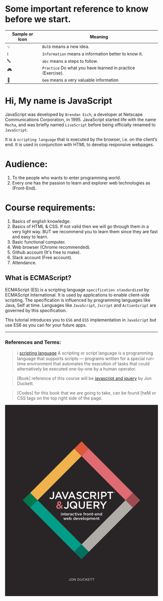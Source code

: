 # Some important reference to know before we start.

| Sample or Icon       | Meaning                                                     |
| -------------------- | ----------------------------------------------------------- |
| :bulb:               | `Bulb` means a new idea.                                    |
| :information_source: | `Information` means a information better to know it.        |
| :abc:                | `abc` means a steps to follow.                              |
| :video_game:         | `Practice` Do what you have learned in practice (Exercise). |
| :gem:                | `Gem` means a very valuable information                     |

# Hi, My name is JavaScript

JavaScript was developed by `Brendan Eich`, a developer at Netscape Communications
Corporation, in 1995. JavaScript started life with the name `Mocha`, and was briefly named
`LiveScript` before being officially renamed to `JavaScript`.

It is a `scripting language` that is executed by the browser, i.e. on the client’s end. It is used in conjunction with HTML to develop responsive webpages.

# Audience:

1. To the people who wants to enter programming world.
2. Every one has the passion to learn and explorer web technologies as (Front-End).

# Course requirements:

1. Basics of english knowledge.
2. Basics of HTML & CSS. If not valid then we will go through them in a very light way. BUT we recommend you to learn them since they are fast and easy to learn.
3. Basic functional computer.
4. Web browser (Chrome recommended).
5. Github account (It's free to make).
6. Slack account (Free account).
7. Attendance.

## What is ECMAScript?

ECMAScript (ES) is a scripting language `specification standardized` by ECMAScript International. It is used by applications to enable client-side scripting. The specification is influenced by programming languages like Java, Self at time. Languages like `JavaScript`, `Jscript` and `ActionScript` are governed by this specification.

This tutorial introduces you to `ES6` and `ES5` implementation in `JavaScript` but use ES6 as you can for your future apps.

---

### References and Terms:

> :information_source: [scripting language](https://en.wikipedia.org/wiki/Scripting_language) A scripting or script language is a programming language that supports scripts — programs written for a special run-time environment that automates the execution of tasks that could alternatively be executed one-by-one by a human operator.

> [Book] reference of this course will be [javascript and jquery](http://javascriptbook.com) by Jon Duckett.

> [Codes] for this book that we are going to take, can be found [heM or CSS tags on the top right side of the page.

![javascript-and-jquery-book-cover](javascript-and-jquery-book-cover.png)
